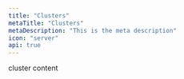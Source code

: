 ```yaml
---
title: "Clusters"
metaTitle: "Clusters"
metaDescription: "This is the meta description"
icon: "server"
api: true
---
```


cluster content

